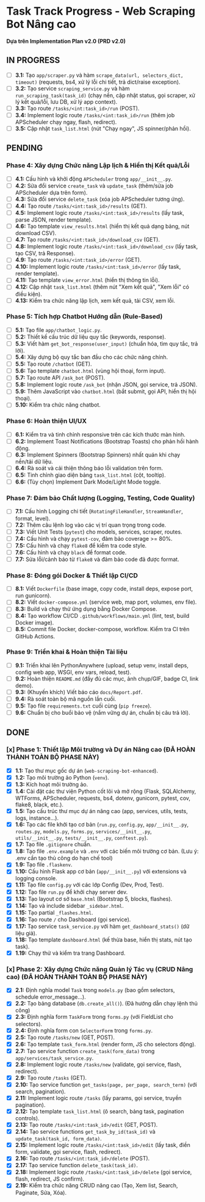 # Task Track Progress - Web Scraping Bot Nâng cao

**Dựa trên Implementation Plan v2.0 (PRD v2.0)**

## IN PROGRESS

*   [ ] **3.1:** Tạo `app/scraper.py` và hàm `scrape_data(url, selectors_dict, timeout)` (requests, bs4, xử lý lỗi chi tiết, trả dict/raise exception).
*   [ ] **3.2:** Tạo service `scraping_service.py` và hàm `run_scraping_task(task_id)` (chạy nền, cập nhật status, gọi scraper, xử lý kết quả/lỗi, lưu DB, xử lý app context).
*   [ ] **3.3:** Tạo route `/tasks/<int:task_id>/run` (POST).
*   [ ] **3.4:** Implement logic route `/tasks/<int:task_id>/run` (thêm job APScheduler chạy ngay, flash, redirect).
*   [ ] **3.5:** Cập nhật `task_list.html` (nút "Chạy ngay", JS spinner/phản hồi).

## PENDING

### Phase 4: Xây dựng Chức năng Lập lịch & Hiển thị Kết quả/Lỗi

*   [ ] **4.1:** Cấu hình và khởi động `APScheduler` trong `app/__init__.py`.
*   [ ] **4.2:** Sửa đổi service `create_task` và `update_task` (thêm/sửa job APScheduler dựa trên form).
*   [ ] **4.3:** Sửa đổi service `delete_task` (xóa job APScheduler tương ứng).
*   [ ] **4.4:** Tạo route `/tasks/<int:task_id>/results` (GET).
*   [ ] **4.5:** Implement logic route `/tasks/<int:task_id>/results` (lấy task, parse JSON, render template).
*   [ ] **4.6:** Tạo template `view_results.html` (hiển thị kết quả dạng bảng, nút download CSV).
*   [ ] **4.7:** Tạo route `/tasks/<int:task_id>/download_csv` (GET).
*   [ ] **4.8:** Implement logic route `/tasks/<int:task_id>/download_csv` (lấy task, tạo CSV, trả Response).
*   [ ] **4.9:** Tạo route `/tasks/<int:task_id>/error` (GET).
*   [ ] **4.10:** Implement logic route `/tasks/<int:task_id>/error` (lấy task, render template).
*   [ ] **4.11:** Tạo template `view_error.html` (hiển thị thông tin lỗi).
*   [ ] **4.12:** Cập nhật `task_list.html` (thêm nút "Xem kết quả", "Xem lỗi" có điều kiện).
*   [ ] **4.13:** Kiểm tra chức năng lập lịch, xem kết quả, tải CSV, xem lỗi.

### Phase 5: Tích hợp Chatbot Hướng dẫn (Rule-Based)

*   [ ] **5.1:** Tạo file `app/chatbot_logic.py`.
*   [ ] **5.2:** Thiết kế cấu trúc dữ liệu quy tắc (keywords, response).
*   [ ] **5.3:** Viết hàm `get_bot_response(user_input)` (chuẩn hóa, tìm quy tắc, trả lời).
*   [ ] **5.4:** Xây dựng bộ quy tắc ban đầu cho các chức năng chính.
*   [ ] **5.5:** Tạo route `/chatbot` (GET).
*   [ ] **5.6:** Tạo template `chatbot.html` (vùng hội thoại, form input).
*   [ ] **5.7:** Tạo route API `/ask_bot` (POST).
*   [ ] **5.8:** Implement logic route `/ask_bot` (nhận JSON, gọi service, trả JSON).
*   [ ] **5.9:** Thêm JavaScript vào `chatbot.html` (bắt submit, gọi API, hiển thị hội thoại).
*   [ ] **5.10:** Kiểm tra chức năng chatbot.

### Phase 6: Hoàn thiện UI/UX

*   [ ] **6.1:** Kiểm tra và tinh chỉnh responsive trên các kích thước màn hình.
*   [ ] **6.2:** Implement Toast Notifications (Bootstrap Toasts) cho phản hồi hành động.
*   [ ] **6.3:** Implement Spinners (Bootstrap Spinners) nhất quán khi chạy nền/tải dữ liệu.
*   [ ] **6.4:** Rà soát và cải thiện thông báo lỗi validation trên form.
*   [ ] **6.5:** Tinh chỉnh giao diện bảng `task_list.html` (cột, tooltip).
*   [ ] **6.6:** (Tùy chọn) Implement Dark Mode/Light Mode toggle.

### Phase 7: Đảm bảo Chất lượng (Logging, Testing, Code Quality)

*   [ ] **7.1:** Cấu hình Logging chi tiết (`RotatingFileHandler`, `StreamHandler`, format, level).
*   [ ] **7.2:** Thêm câu lệnh log vào các vị trí quan trọng trong code.
*   [ ] **7.3:** Viết Unit Tests (`pytest`) cho models, services, scraper, routes.
*   [ ] **7.4:** Cấu hình và chạy `pytest-cov`, đảm bảo coverage >= 80%.
*   [ ] **7.5:** Cấu hình và chạy `flake8` để kiểm tra code style.
*   [ ] **7.6:** Cấu hình và chạy `black` để format code.
*   [ ] **7.7:** Sửa lỗi/cảnh báo từ `flake8` và đảm bảo code đã được format.

### Phase 8: Đóng gói Docker & Thiết lập CI/CD

*   [ ] **8.1:** Viết `Dockerfile` (base image, copy code, install deps, expose port, run gunicorn).
*   [ ] **8.2:** Viết `docker-compose.yml` (service web, map port, volumes, env file).
*   [ ] **8.3:** Build và chạy thử ứng dụng bằng Docker Compose.
*   [ ] **8.4:** Tạo workflow CI/CD `.github/workflows/main.yml` (lint, test, build Docker image).
*   [ ] **8.5:** Commit file Docker, docker-compose, workflow. Kiểm tra CI trên GitHub Actions.

### Phase 9: Triển khai & Hoàn thiện Tài liệu

*   [ ] **9.1:** Triển khai lên PythonAnywhere (upload, setup venv, install deps, config web app, WSGI, env vars, reload, test).
*   [ ] **9.2:** Hoàn thiện `README.md` (đầy đủ các mục, ảnh chụp/GIF, badge CI, link demo).
*   [ ] **9.3:** (Khuyến khích) Viết báo cáo `docs/Report.pdf`.
*   [ ] **9.4:** Rà soát toàn bộ mã nguồn lần cuối.
*   [ ] **9.5:** Tạo file `requirements.txt` cuối cùng (`pip freeze`).
*   [ ] **9.6:** Chuẩn bị cho buổi bảo vệ (nắm vững dự án, chuẩn bị câu trả lời).

## DONE

### [x] Phase 1: Thiết lập Môi trường và Dự án Nâng cao (ĐÃ HOÀN THÀNH TOÀN BỘ PHASE NÀY)

*   [x] **1.1:** Tạo thư mục gốc dự án (`web-scraping-bot-enhanced`).
*   [x] **1.2:** Tạo môi trường ảo Python (`venv`).
*   [x] **1.3:** Kích hoạt môi trường ảo.
*   [x] **1.4:** Cài đặt các thư viện Python cốt lõi và mở rộng (Flask, SQLAlchemy, WTForms, APScheduler, requests, bs4, dotenv, gunicorn, pytest, cov, flake8, black, etc.).
*   [x] **1.5:** Tạo cấu trúc thư mục dự án nâng cao (app, services, utils, tests, logs, instance...).
*   [x] **1.6:** Tạo các file khởi tạo cơ bản (`run.py`, `config.py`, `app/__init__.py`, `routes.py`, `models.py`, `forms.py`, `services/__init__.py`, `utils/__init__.py`, `tests/__init__.py`, `conftest.py`).
*   [x] **1.7:** Tạo file `.gitignore` chuẩn.
*   [x] **1.8:** Tạo file `.env.example` và `.env` với các biến môi trường cơ bản. (Lưu ý: .env cần tạo thủ công do hạn chế tool)
*   [x] **1.9:** Tạo file `.flaskenv`.
*   [x] **1.10:** Cấu hình Flask app cơ bản (`app/__init__.py`) với extensions và logging console.
*   [x] **1.11:** Tạo file `config.py` với các lớp Config (Dev, Prod, Test).
*   [x] **1.12:** Tạo file `run.py` để khởi chạy server dev.
*   [x] **1.13:** Tạo layout cơ sở `base.html` (Bootstrap 5, blocks, flashes).
*   [x] **1.14:** Tạo và include sidebar `_sidebar.html`.
*   [x] **1.15:** Tạo partial `_flashes.html`.
*   [x] **1.16:** Tạo route `/` cho Dashboard (gọi service).
*   [x] **1.17:** Tạo service `task_service.py` với hàm `get_dashboard_stats()` (dữ liệu giả).
*   [x] **1.18:** Tạo template `dashboard.html` (kế thừa base, hiển thị stats, nút tạo task).
*   [x] **1.19:** Chạy thử và kiểm tra trang Dashboard.

### [x] Phase 2: Xây dựng Chức năng Quản lý Tác vụ (CRUD Nâng cao) (ĐÃ HOÀN THÀNH TOÀN BỘ PHASE NÀY)

*   [x] **2.1:** Định nghĩa model `Task` trong `models.py` (bao gồm selectors, schedule error_message...).
*   [x] **2.2:** Tạo bảng database (`db.create_all()`). (Đã hướng dẫn chạy lệnh thủ công)
*   [x] **2.3:** Định nghĩa form `TaskForm` trong `forms.py` (với FieldList cho selectors).
*   [x] **2.4:** Định nghĩa form con `SelectorForm` trong `forms.py`.
*   [x] **2.5:** Tạo route `/tasks/new` (GET, POST).
*   [x] **2.6:** Tạo template `task_form.html` (render form, JS cho selectors động).
*   [x] **2.7:** Tạo service function `create_task(form_data)` trong `app/services/task_service.py`.
*   [x] **2.8:** Implement logic route `/tasks/new` (validate, gọi service, flash, redirect).
*   [x] **2.9:** Tạo route `/tasks` (GET).
*   [x] **2.10:** Tạo service function `get_tasks(page, per_page, search_term)` (với search, pagination).
*   [x] **2.11:** Implement logic route `/tasks` (lấy params, gọi service, truyền pagination).
*   [x] **2.12:** Tạo template `task_list.html` (ô search, bảng task, pagination controls).
*   [x] **2.13:** Tạo route `/tasks/<int:task_id>/edit` (GET, POST).
*   [x] **2.14:** Tạo service functions `get_task_by_id(task_id)` và `update_task(task_id, form_data)`.
*   [x] **2.15:** Implement logic route `/tasks/<int:task_id>/edit` (lấy task, điền form, validate, gọi service, flash, redirect).
*   [x] **2.16:** Tạo route `/tasks/<int:task_id>/delete` (POST).
*   [x] **2.17:** Tạo service function `delete_task(task_id)`.
*   [x] **2.18:** Implement logic route `/tasks/<int:task_id>/delete` (gọi service, flash, redirect, JS confirm).
*   [x] **2.19:** Kiểm tra chức năng CRUD nâng cao (Tạo, Xem list, Search, Paginate, Sửa, Xóa).